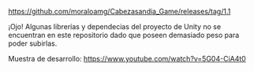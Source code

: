 https://github.com/moraloamg/Cabezasandia_Game/releases/tag/1.1

¡Ojo! Algunas librerías y dependecias del proyecto de Unity no se encuentran en este repositorio dado que poseen demasiado peso para poder subirlas.

Muestra de desarrollo: https://www.youtube.com/watch?v=5G04-CiA4t0

